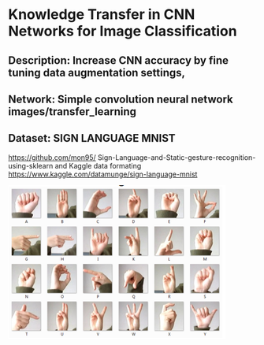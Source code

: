 # Knowledge Transfer in CNN Networks for Image Classification
## Description: Increase CNN accuracy by fine tuning data augmentation settings,
## Network: Simple convolution neural network images/transfer_learning
## Dataset: SIGN LANGUAGE MNIST
https://github.com/mon95/
Sign-Language-and-Static-gesture-recognition-using-sklearn and Kaggle data formating 
https://www.kaggle.com/datamunge/sign-language-mnist
 
![Capture.PNG](Capture.PNG)
